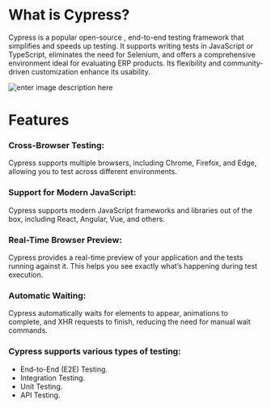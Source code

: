 
# What is Cypress?

Cypress is a popular open-source , end-to-end testing framework that simplifies and speeds up testing. It supports writing tests in JavaScript or TypeScript, eliminates the need for Selenium, and offers a comprehensive environment ideal for evaluating ERP products. Its flexibility and community-driven customization enhance its usability.

![enter image description here](https://miro.medium.com/v2/resize:fit:785/1*uBf3SgcGi-I6Sml9aG10kw.png)

# **Features**

### Cross-Browser Testing:

Cypress supports multiple browsers, including Chrome, Firefox, and Edge, allowing you to test across different environments.

### Support for Modern JavaScript:

Cypress supports modern JavaScript frameworks and libraries out of the box, including React, Angular, Vue, and others.

### Real-Time Browser Preview:

Cypress provides a real-time preview of your application and the tests running against it. This helps you see exactly what’s happening during test execution.

### Automatic Waiting:

Cypress automatically waits for elements to appear, animations to  
complete, and XHR requests to finish, reducing the need for manual wait commands.

### Cypress supports various types of testing:

-   End-to-End (E2E) Testing.
-   Integration Testing.
-   Unit Testing.
-   API Testing.
<!--stackedit_data:
eyJoaXN0b3J5IjpbLTM3NDg1MjI5MSwtNjg0MTQ1MDkxLC0zNz
Q4NTIyOTFdfQ==
-->